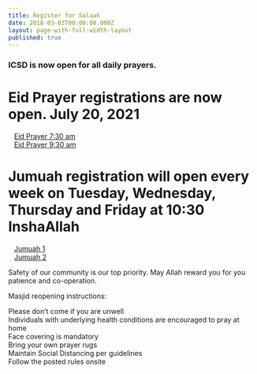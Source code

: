 ```yaml
---
title: Register for Salaah
date: 2018-03-03T00:00:00.000Z
layout: page-with-full-width-layout
published: true
---
```


### ICSD is now open for all daily prayers.

<div class="row pt-10 pb-2" >
  <div class="col-12">
      <h1>Eid Prayer registrations are now open. July 20, 2021</h1>
  </div>
   
  <div class="col-6 pb-3">
      <a class="btn btn-sm btn-success" href="https://www.eventbrite.com/e/163210933295" style="width: 100%;padding:12px;" target="_blank">Eid Prayer 7:30 am</a>
  </div>
  <div class=" col-6 pb-3">
      <a class="btn btn-sm btn-success" href="https://www.eventbrite.com/e/163211123865" style="width: 100%;padding:12px;" target="_blank">Eid Prayer 9:30 am</a>
  </div>  
</div>


<div class="row pt-10 pb-2" >
  <div class="col-12">
      <h1>Jumuah registration will open every week on Tuesday, Wednesday, Thursday and Friday at 10:30 InshaAllah</h1>
  </div>
   
  <div class="col-6 pb-3">
      <a class="btn btn-sm btn-warning" href="https://www.eventbrite.com/e/162376118341" style="width: 100%;padding:12px;" target="_blank">Jumuah 1</a>
  </div>
  <div class="col-6 pb-3">
      <a class="btn btn-sm btn-warning" href="https://www.eventbrite.com/e/162376142413" style="width: 100%;padding:12px;" target="_blank">Jumuah 2</a>
  </div>  
</div>

Safety of our community is our top priority. May Allah reward you for you patience and co-operation.

Masjid reopening instructions:

Please don’t come if you are unwell  
Individuals with underlying health conditions are encouraged to pray at home  
Face covering is mandatory  
Bring your own prayer rugs  
Maintain Social Distancing per guidelines  
Follow the posted rules onsite  

